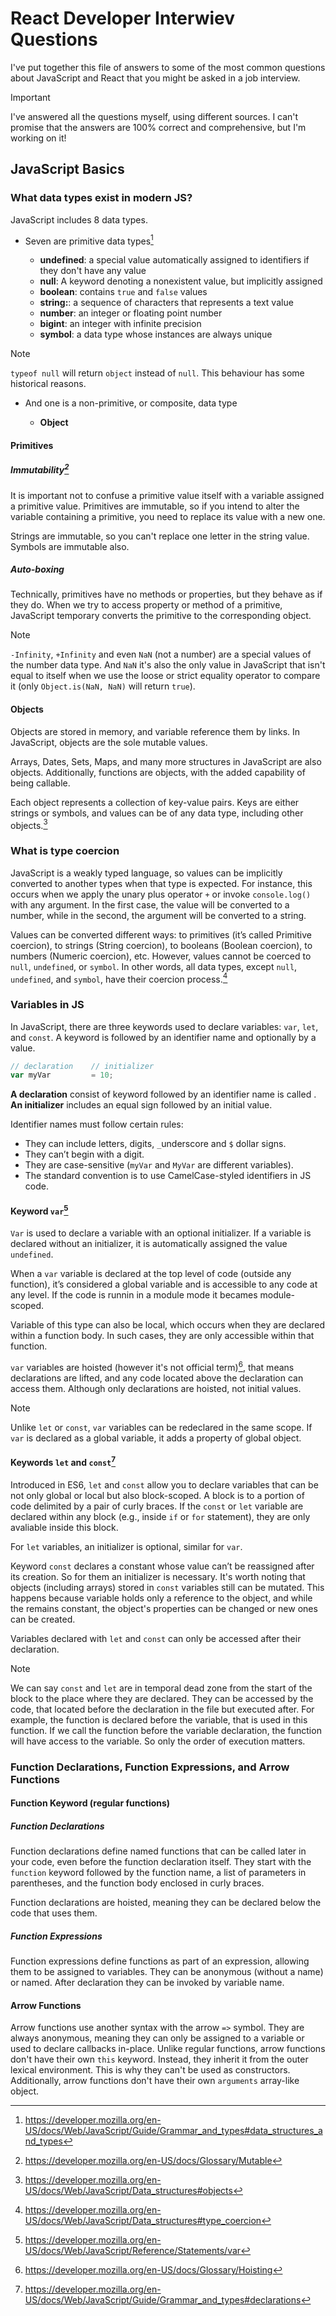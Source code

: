 # React Developer Interwiev Questions

I've put together this file of answers to some of the most common questions
about JavaScript and React that you might be asked in a job interview.

> [!IMPORTANT]
> I've answered all the questions myself, using different sources.
> I can't promise that the answers are 100% correct and comprehensive, but I'm
> working on it!

## JavaScript Basics

### What data types exist in modern JS?

JavaScript includes 8 data types.

- Seven are primitive data types[^1]

  - **undefined**: a special value automatically assigned to identifiers if they
    don't have any value
  - **null**: A keyword denoting a nonexistent value, but implicitly assigned
  - **boolean**: contains `true` and `false` values
  - **string:**: a sequence of characters that represents a text value
  - **number**: an integer or floating point number
  - **bigint**: an integer with infinite precision
  - **symbol**: a data type whose instances are always unique

> [!NOTE]
> `typeof null` will return `object` instead of `null`. This behaviour has some
historical reasons.

- And one is a non-primitive, or composite, data type

  - **Object**

#### Primitives

##### Immutability[^2]

It is important not to confuse a primitive value itself with a variable
assigned a primitive value. Primitives are immutable, so if you intend to
alter the variable containing a primitive, you need to replace its value with
a new one.

Strings are immutable, so you can't replace one letter in the string value.
Symbols are immutable also.

##### Auto-boxing

Technically, primitives have no methods or properties, but they behave as if
they do. When we try to access property or method of a primitive, JavaScript
temporary converts the primitive to the corresponding object.

> [!NOTE]
> `-Infinity`, `+Infinity` and even `NaN` (not a number) are a
> special values of the number data type. And `NaN` it's also the only value in
> JavaScript that isn't equal to itself when we use the loose or strict
> equality operator to compare it (only `Object.is(NaN, NaN)` will return
> `true`).

#### Objects

Objects are stored in memory, and variable reference them by links. In
JavaScript, objects are the sole mutable values.

Arrays, Dates, Sets, Maps, and many more structures in JavaScript are also
objects. Additionally, functions are objects, with the added capability of being
callable.

Each object represents a collection of key-value pairs. Keys are either strings
or symbols, and values can be of any data type, including other objects.[^3]

[^1]: <https://developer.mozilla.org/en-US/docs/Web/JavaScript/Guide/Grammar_and_types#data_structures_and_types>
[^2]: <https://developer.mozilla.org/en-US/docs/Glossary/Mutable>
[^3]: <https://developer.mozilla.org/en-US/docs/Web/JavaScript/Data_structures#objects>

### What is type coercion

JavaScript is a weakly typed language, so values can be implicitly converted to
another types when that type is expected. For instance, this occurs when we apply
the unary plus operator `+` or invoke `console.log()` with any argument. In the
first case, the value will be converted to a number, while in the second, the
argument will be converted to a string.

Values can be converted different ways: to primitives (it’s called Primitive coercion),
to strings (String coercion), to booleans (Boolean coercion), to numbers (Numeric
coercion), etc. However, values cannot be coerced to `null`, `undefined`, or `symbol`.
In other words, all data types, except `null`, `undefined`, and `symbol`, have
their coercion process.[^4]

[^4]: <https://developer.mozilla.org/en-US/docs/Web/JavaScript/Data_structures#type_coercion>

### Variables in JS

In JavaScript, there are three keywords used to declare variables: `var`, `let`, and `const`. A keyword is followed by an identifier name and optionally by a value.

```javascript
// declaration    // initializer
var myVar         = 10;
```

**A declaration** consist of keyword followed by an identifier name is called .
**An initializer** includes an equal sign followed by an initial value.

Identifier names must follow certain rules:

- They can include letters, digits, `_`underscore and `$` dollar signs.
- They can’t begin with a digit.
- They are case-sensitive (`myVar` and `MyVar` are different variables).
- The standard convention is to use CamelCase-styled identifiers in JS code.

#### Keyword `var`[^5]

`Var` is used to declare a variable with an optional initializer. If a variable is declared without an initializer, it is automatically assigned the value `undefined`.

When a `var` variable is declared at the top level of code (outside any function), it’s considered a global variable and is accessible to any code at any level. If the code is runnin in a module mode it becames module-scoped.

Variable of this type can also be local, which occurs when they are declared within a function body. In such cases, they are only accessible within that function.

`var` variables are hoisted (however it's not official term)[^7], that means declarations are lifted, and any code located above the declaration can access them. Although only declarations are hoisted, not initial values.

>[!NOTE]
>Unlike `let` or `const`, `var` variables can be redeclared in the same scope. If `var` is declared as a global variable, it adds a property of global object.

#### Keywords `let` and `const`[^6]

Introduced in ES6, `let` and `const` allow you to declare variables that can be not only global or local but also block-scoped. A block is to a portion of code delimited by a pair of curly braces. If the `const` or `let` variable are declared within any block (e.g., inside `if` or `for` statement), they are only avaliable inside this block.

For `let` variables, an initializer is optional, similar for `var`.

Keyword `const` declares a constant whose value can’t be reassigned after its creation. So for them an initializer is necessary. It's worth noting that objects (including arrays) stored in `const` variables still can be mutated. This happens because variable holds only a reference to the object, and while the remains constant, the object's properties can be changed or new ones can be created.

Variables declared with `let` and `const` can only be accessed after their declaration.

>[!NOTE]
> We can say `const` and `let` are in temporal dead zone from the start of the block to the place where they are declared. They can be accessed by the code, that located before the declaration in the file but executed after. For example, the function is declared before the variable, that is used in this function. If we call the function before the variable declaration, the function will have access to the variable. So only the order of execution matters.

[^5]: <https://developer.mozilla.org/en-US/docs/Web/JavaScript/Reference/Statements/var>
[^6]: <https://developer.mozilla.org/en-US/docs/Web/JavaScript/Guide/Grammar_and_types#declarations>
[^7]: <https://developer.mozilla.org/en-US/docs/Glossary/Hoisting>

### Function Declarations, Function Expressions, and Arrow Functions

#### Function Keyword (regular functions)

##### Function Declarations

Function declarations define named functions that can be called later in your code, even before the function declaration itself. They start with the `function` keyword followed by the function name, a list of parameters in parentheses, and the function body enclosed in curly braces.

Function declarations are hoisted, meaning they can be declared below the code that uses them.

##### Function Expressions

Function expressions define functions as part of an expression, allowing them to be assigned to variables. They can be anonymous (without a name) or named. After declaration they can be invoked by variable name.

#### Arrow Functions

Arrow functions use another syntax with the arrow `=>` symbol. They are always anonymous, meaning they can only be assigned to a variable or used to declare callbacks in-place. Unlike regular functions, arrow functions don't have their own `this` keyword. Instead, they inherit it from the outer lexical environment. This is why they can't be used as constructors. Additionally, arrow functions don't have their own `arguments` array-like object.
